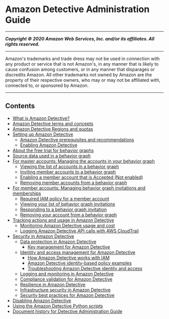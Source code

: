 # Amazon Detective Administration Guide

-----
*****Copyright &copy; 2020 Amazon Web Services, Inc. and/or its affiliates. All rights reserved.*****

-----
Amazon's trademarks and trade dress may not be used in 
     connection with any product or service that is not Amazon's, 
     in any manner that is likely to cause confusion among customers, 
     or in any manner that disparages or discredits Amazon. All other 
     trademarks not owned by Amazon are the property of their respective
     owners, who may or may not be affiliated with, connected to, or 
     sponsored by Amazon.

-----
## Contents
+ [What is Amazon Detective?](what-is-detective.md)
+ [Amazon Detective terms and concepts](detective-terms-concepts.md)
+ [Amazon Detective Regions and quotas](regions-limitations.md)
+ [Setting up Amazon Detective](detective-setup.md)
   + [Amazon Detective prerequisites and recommendations](detective-prerequisites.md)
   + [Enabling Amazon Detective](detective-enabling.md)
+ [About the free trial for behavior graphs](free-trial-overview.md)
+ [Source data used in a behavior graph](detective-source-data-about.md)
+ [For master accounts: Managing the accounts in your behavior graph](master-account-graph-management.md)
   + [Viewing the list of accounts in a behavior graph](graph-master-view-accounts.md)
   + [Inviting member accounts to a behavior graph](graph-master-add-member-accounts.md)
   + [Enabling a member account that is Accepted (Not enabled)](graph-master-unblock-account.md)
   + [Removing member accounts from a behavior graph](graph-master-remove-member-accounts.md)
+ [For member accounts: Managing behavior graph invitations and memberships](member-account-graph-management.md)
   + [Required IAM policy for a member account](member-account-iam-policy.md)
   + [Viewing your list of behavior graph invitations](member-view-graph-invitations.md)
   + [Responding to a behavior graph invitation](member-invitation-response.md)
   + [Removing your account from a behavior graph](member-remove-self-from-graph.md)
+ [Tracking actions and usage in Amazon Detective](tracking-usage-logging.md)
   + [Monitoring Amazon Detective usage and cost](usage-tracking.md)
   + [Logging Amazon Detective API calls with AWS CloudTrail](logging-using-cloudtrail.md)
+ [Security in Amazon Detective](security.md)
   + [Data protection in Amazon Detective](data-protection.md)
      + [Key management for Amazon Detective](key-management.md)
   + [Identity and access management for Amazon Detective](security-iam.md)
      + [How Amazon Detective works with IAM](security_iam_service-with-iam.md)
      + [Amazon Detective identity-based policy examples](security_iam_id-based-policy-examples.md)
      + [Troubleshooting Amazon Detective identity and access](security_iam_troubleshoot.md)
   + [Logging and monitoring in Amazon Detective](detective-monitoring-logging.md)
   + [Compliance validation for Amazon Detective](detective-compliance.md)
   + [Resilience in Amazon Detective](disaster-recovery-resiliency.md)
   + [Infrastructure security in Amazon Detective](infrastructure-security.md)
   + [Security best practices for Amazon Detective](security-best-practices.md)
+ [Disabling Amazon Detective](detective-disabling.md)
+ [Using the Amazon Detective Python scripts](detective-github-scripts.md)
+ [Document history for Detective Administration Guide](doc-history.md)